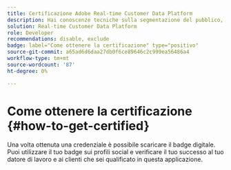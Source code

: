 ```yaml
---
title: Certificazione Adobe Real-time Customer Data Platform
description: Hai conoscenze tecniche sulla segmentazione del pubblico, sulle esportazioni di destinazione e sull’attivazione in tempo reale per profili unificati conformi alle normative sui dati e sulla privacy, alle piattaforme per i dati dei clienti (CDP) e alla conoscenza di Adobe Experience Platform.
solution: Real-time Customer Data Platform
role: Developer
recommendations: disable, exclude
badge: label="Come ottenere la certificazione" type="positivo"
source-git-commit: a65ad6d6daa27db0f6ce89646c2c999ea56486a4
workflow-type: tm+mt
source-wordcount: '87'
ht-degree: 0%

---
```


# Come ottenere la certificazione {#how-to-get-certified}

Una volta ottenuta una credenziale è possibile scaricare il badge digitale. Puoi utilizzare il tuo badge sui profili social e verificare il tuo successo al tuo datore di lavoro e ai clienti che sei qualificato in questa applicazione.
